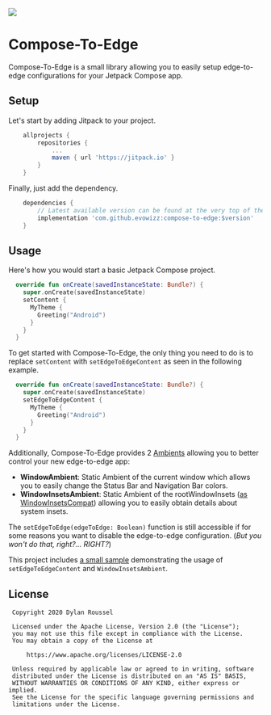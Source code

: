 [![](https://jitpack.io/v/evowizz/compose-to-edge.svg)](https://jitpack.io/#evowizz/compose-to-edge)

# Compose-To-Edge

Compose-To-Edge is a small library allowing you to easily setup edge-to-edge configurations for your Jetpack Compose app.

## Setup
Let's start by adding Jitpack to your project.
```gradle
	allprojects {
		repositories {
			...
			maven { url 'https://jitpack.io' }
		}
	}
```
Finally, just add the dependency.
```gradle
    dependencies {
        // Latest available version can be found at the very top of the README file
        implementation 'com.github.evowizz:compose-to-edge:$version'
    }
```

## Usage
Here's how you would start a basic Jetpack Compose project.
```kt
  override fun onCreate(savedInstanceState: Bundle?) {
    super.onCreate(savedInstanceState)
    setContent {
      MyTheme {
        Greeting("Android")
      }
    }
  }
```
To get started with Compose-To-Edge, the only thing you need to do is to replace `setContent` with `setEdgeToEdgeContent` as seen in the following example.
```kt
  override fun onCreate(savedInstanceState: Bundle?) {
    super.onCreate(savedInstanceState)
    setEdgeToEdgeContent {
      MyTheme {
        Greeting("Android")
      }
    }
  }
```


Additionally, Compose-To-Edge provides 2 [Ambients](https://developer.android.com/reference/kotlin/androidx/compose/runtime/Ambient) allowing you to better control your new edge-to-edge app:
* **WindowAmbient**: Static Ambient of the current window which allows you to easily change the Status Bar and Navigation Bar colors.
* **WindowInsetsAmbient**: Static Ambient of the rootWindowInsets ([as WindowInsetsCompat](https://developer.android.com/reference/androidx/core/view/WindowInsetsCompat)) allowing you to easily obtain details about system insets.

The `setEdgeToEdge(edgeToEdge: Boolean)` function is still accessible if for some reasons you want to disable the edge-to-edge configuration. (_But you won't do that, right?... RIGHT?_)

This project includes [a small sample](https://github.com/evowizz/compose-to-edge/blob/main/sample/src/main/java/com/evo/composetoedge/MainActivity.kt) demonstrating the usage of `setEdgeToEdgeContent` and `WindowInsetsAmbient`.
## License

```
 Copyright 2020 Dylan Roussel

 Licensed under the Apache License, Version 2.0 (the "License");
 you may not use this file except in compliance with the License.
 You may obtain a copy of the License at

     https://www.apache.org/licenses/LICENSE-2.0

 Unless required by applicable law or agreed to in writing, software
 distributed under the License is distributed on an "AS IS" BASIS,
 WITHOUT WARRANTIES OR CONDITIONS OF ANY KIND, either express or implied.
 See the License for the specific language governing permissions and
 limitations under the License.
```

